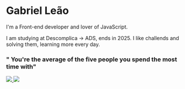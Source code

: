 # Gabriel Leão

I'm a Front-end developer and lover of JavaScript.

I am studying at Descomplica -> ADS, ends in 2025. I like challends and solving them, learning more every day.

### " You're the average of the five people you spend the most time with"

<a href="https://www.linkedin.com/in/tic-gabrielleão/">
 <img src="https://img.shields.io/badge/-Linkedin-blue?style=flat-square&logo=Linkedin&logoColor=white" />
</a><a><img src="https://img.shields.io/badge/-gabriel.lindorio21@gmail.com-c14438?style=flat-square&logo=Gmail&logoColor=white" />
</a>
